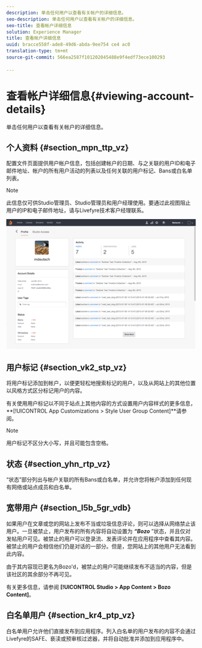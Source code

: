 ```yaml
---
description: 单击任何用户以查看有关帐户的详细信息。
seo-description: 单击任何用户以查看有关帐户的详细信息。
seo-title: 查看帐户详细信息
solution: Experience Manager
title: 查看帐户详细信息
uuid: bracce558f-ade8-49d6-abda-9ee754 ce4 ac0
translation-type: tm+mt
source-git-commit: 566ea2587f101202045488e9f4edf73ece100293

---
```



# 查看帐户详细信息{#viewing-account-details}

单击任何用户以查看有关帐户的详细信息。

## 个人资料 {#section_mpn_ttp_vz}

配置文件页面提供用户帐户信息，包括创建帐户的日期、与之关联的用户ID和电子邮件地址、帐户的所有用户活动的列表以及任何关联的用户标记、Bans或白名单列表。

>[!NOTE]
>
>此信息仅可供Studio管理员、Studio管理员和用户经理使用。要通过此视图阻止用户的IP和电子邮件地址，请与Livefyre技术客户经理联系。

![](assets/UsersProfile-1024x699.png)

## 用户标记 {#section_vk2_stp_vz}

将用户标记添加到帐户，以便更轻松地搜索标记的用户，以及从网站上的其他位置以风格方式区分标记用户的内容。

有关使用用户标记以不同于站点上其他内容的方式设置用户内容样式的更多信息， **[!UICONTROL App Customizations > Style User Group Content]**请参阅。

>[!NOTE]
>
>用户标记不区分大小写，并且可能包含空格。

## 状态 {#section_yhn_rtp_vz}

“状态”部分列出与帐户关联的所有Bans或白名单，并允许您将帐户添加到任何现有网络或站点成员和白名单。

## 宽带用户 {#section_l5b_5gr_vdb}

如果用户在文章或您的网站上发布不当或垃圾信息评论，则可以选择从网络禁止该用户。一旦被禁止，用户发布的所有内容将自动设置为 ***“Bozo*** ”状态，并且仅对发帖用户可见。被禁止的用户可以登录流、发表评论并在应用程序中查看其内容。被禁止的用户会相信他们仍是对话的一部分。但是，您网站上的其他用户无法看到此内容。

由于其内容现已更名为Bozo'd，被禁止的用户可能继续发布不适当的内容，但是该社区的其余部分不再可见。

有关更多信息，请参阅 **[!UICONTROL Studio > App Content > Bozo Content]**。

## 白名单用户 {#section_kr4_ptp_vz}

白名单用户允许他们直接发布到应用程序。列入白名单的用户发布的内容不会通过Livefyre的SAFE、亵渎或预审核过滤器，并将自动批准并添加到应用程序中。
